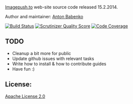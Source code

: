 [Imagepush.to](https://imagepush.to/) web-site source code released 15.2.2014.

Author and maintainer: [Anton Babenko](http://github.com/antonbabenko)

[![Build Status](https://travis-ci.org/antonbabenko/imagepush2.png?branch=master)](https://travis-ci.org/antonbabenko/imagepush2) [![Scrutinizer Quality Score](https://scrutinizer-ci.com/g/antonbabenko/imagepush2/badges/quality-score.png?s=c1491d13878f7807fbed2bc0856bb84d91f1d5af)](https://scrutinizer-ci.com/g/antonbabenko/imagepush2/) [![Code Coverage](https://scrutinizer-ci.com/g/antonbabenko/imagepush2/badges/coverage.png?s=141654b4594727048c5d0a4cf7c6064126afc136)](https://scrutinizer-ci.com/g/antonbabenko/imagepush2/)

TODO
----
* Cleanup a bit more for public
* Update github issues with relevant tasks
* Write how to install & how to contribute guides
* Have fun :)

License:
---
[Apache License 2.0](http://www.apache.org/licenses/LICENSE-2.0)
